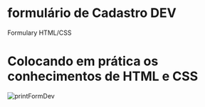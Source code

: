 # formulário de Cadastro DEV
 Formulary HTML/CSS 

# Colocando em prática os conhecimentos de HTML e CSS
![printFormDev](https://user-images.githubusercontent.com/101484995/163681401-ef72f80b-1e05-46f8-8f06-c6b69fcabac9.png)
